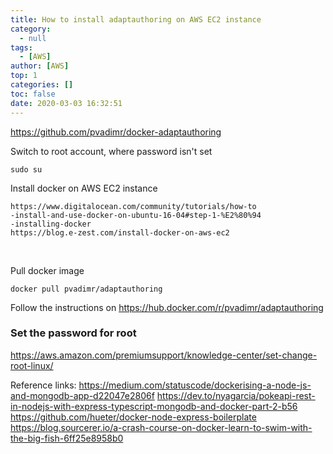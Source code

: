 ```yaml
---
title: How to install adaptauthoring on AWS EC2 instance
category:
  - null
tags:
  - [AWS]
author: [AWS]
top: 1
categories: []
toc: false
date: 2020-03-03 16:32:51
---
```


https://github.com/pvadimr/docker-adaptauthoring

Switch to root account, where password isn't set
```
sudo su
```

Install docker on AWS EC2 instance
```
https://www.digitalocean.com/community/tutorials/how-to
-install-and-use-docker-on-ubuntu-16-04#step-1-%E2%80%94
-installing-docker
https://blog.e-zest.com/install-docker-on-aws-ec2
```
<br> 

Pull docker image
```
docker pull pvadimr/adaptauthoring
```
Follow the instructions on https://hub.docker.com/r/pvadimr/adaptauthoring



### Set the password for root
https://aws.amazon.com/premiumsupport/knowledge-center/set-change-root-linux/


Reference links:
https://medium.com/statuscode/dockerising-a-node-js-and-mongodb-app-d22047e2806f
https://dev.to/nyagarcia/pokeapi-rest-in-nodejs-with-express-typescript-mongodb-and-docker-part-2-b56
https://github.com/hueter/docker-node-express-boilerplate
https://blog.sourcerer.io/a-crash-course-on-docker-learn-to-swim-with-the-big-fish-6ff25e8958b0
